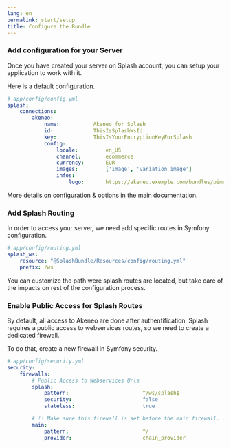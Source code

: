 ```yaml
---
lang: en
permalink: start/setup
title: Configure the Bundle
---
```


### Add configuration for your Server

Once you have created your server on Splash account, you can setup your application to work with it.

Here is a default configuration. 

```yaml
# app/config/config.yml
splash:
    connections:
        akeneo:    
            name:           Akeneo for Splash
            id:             ThisIsSplashWsId
            key:            ThisIsYourEncryptionKeyForSplash
            config:
                locale:         en_US
                channel:        ecommerce
                currency:       EUR
                images:         ['image', 'variation_image']
                infos:
                    logo:       https://akeneo.exemple.com/bundles/pimui/images/info-user.png
```

More details on configuration & options in the main documentation.

### Add Splash Routing

In order to access your server, we need add specific routes in Symfony configuration.


```yaml
# app/config/routing.yml
splash_ws:
    resource: "@SplashBundle/Resources/config/routing.yml"
    prefix: /ws
```

You can customize the path were splash routes are located, but take care of the impacts on rest of the configuration process.

### Enable Public Access for Splash Routes

By default, all access to Akeneo are done after authentification. 
Splash requires a public access to webservices routes, so we need to create a dedicated firewall.

To do that, create a new firewall in Symfony security.

```yaml
# app/config/security.yml
security:
    firewalls:
	    # Public Access to Webservices Urls
	    splash:
	        pattern:                        ^/ws/splash$
	        security:                       false
	        stateless:                      true

	    # !! Make sure this firewall is set before the main firewall. !!
	    main:
	        pattern:                        ^/
	        provider:                       chain_provider
```
